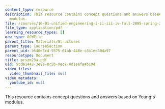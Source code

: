 ```yaml
---
content_type: resource
description: This resource contains concept questions and answers based on Young's
  modulus.
file: /courses/16-01-unified-engineering-i-ii-iii-iv-fall-2005-spring-2006/9cd614423e9e0c5b0ec20d1e6fa4b19d_prszm20a.pdf
file_type: application/pdf
learning_resource_types: []
ocw_type: OCWFile
parent_title: Materials/Structures
parent_type: CourseSection
parent_uid: b640d5c4-9375-61ab-448e-c8a1ec804a97
resourcetype: Document
title: prszm20a.pdf
uid: 9cd61442-3e9e-0c5b-0ec2-0d1e6fa4b19d
video_files:
  video_thumbnail_file: null
video_metadata:
  youtube_id: null
---
```

This resource contains concept questions and answers based on Young's modulus.

